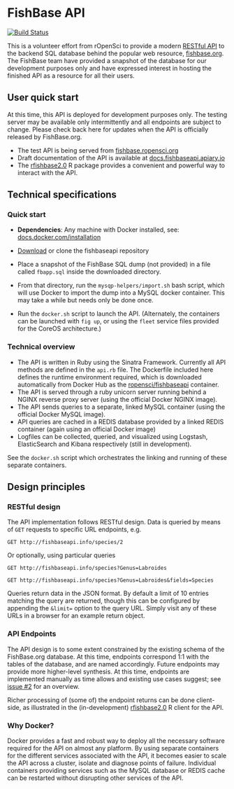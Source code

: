 FishBase API
============

[![Build Status](https://travis-ci.org/ropensci/fishbaseapi.svg)](https://travis-ci.org/ropensci/fishbaseapi)

This is a volunteer effort from rOpenSci to provide a modern [RESTful API](http://en.wikipedia.org/wiki/Representational_state_transfer) to the backend SQL database behind the popular web resource, [fishbase.org](http://fishbase.org). The FishBase team have provided a snapshot of the database for our development purposes only and have expressed interest in hosting the finished API as a resource for all their users.

User quick start
----------------

At this time, this API is deployed for development purposes only.  The testing server may be available only intermittently and all endpoints are subject to change. Please check back here for updates when the API is officially released by FishBase.org. 

- The test API is being served from [fishbase.ropensci.org](http://fishbase.ropensci.org)
- Draft documentation of the API is available at [docs.fishbaseapi.apiary.io](http://docs.fishbaseapi.apiary.io/#)
- The [rfishbase2.0](https://github.com/ropensci/rfishbase/tree/rfishbase2.0) R package provides a convenient and powerful way to interact with the API.


Technical specifications
------------------------

### Quick start

- **Dependencies**: Any machine with Docker installed, see: [docs.docker.com/installation](http://docs.docker.com/installation)
- [Download](https://github.com/ropensci/fishbaseapi/archive/master.zip) or clone the fishbaseapi repository
- Place a snapshot of the FishBase SQL dump (not provided) in a file called `fbapp.sql` inside the downloaded directory.

- From that directory, run the `mysqp-helpers/import.sh` bash script, which will use Docker to import the dump into a MySQL docker container. This may take a while but needs only be done once.
- Run the `docker.sh` script to launch the API.  (Alternately, the containers can be launched with `fig up`, or using the `fleet` service files provided for the CoreOS architecture.)

### Technical overview

- The API is written in Ruby using the Sinatra Framework. Currently all API methods are defined in the `api.rb` file. The Dockerfile included here defines the runtime environment required, which is downloaded automatically from Docker Hub as the [ropensci/fishbaseapi](https://registry.hub.docker.com/u/ropensci/fishbaseapi/) container. 
- The API is served through a ruby unicorn server running behind a NGINX reverse proxy server (using the official Docker NGINX image). 
- The API sends queries to a separate, linked MySQL container (using the official Docker MySQL image).
- API queries are cached in a REDIS database provided by a linked REDIS container (again using an official Docker image)
- Logfiles can be collected, queried, and visualized using Logstash, ElasticSearch and Kibana respectively (still in development).

See the `docker.sh` script which orchestrates the linking and running of these separate containers. 

Design principles
-----------------

### RESTful design

The API implementation follows RESTful design.  Data is queried by means of `GET` requests to specific URL endpoints, e.g.

```
GET http://fishbaseapi.info/species/2
```

Or optionally, using particular queries

```
GET http://fishbaseapi.info/species?Genus=Labroides
```

```
GET http://fishbaseapi.info/species?Genus=Labroides&fields=Species
```

Queries return data in the JSON format. By default a limit of 10 entries matching the query are returned, though this can be configured by appending the `&limit=` option to the query URL. Simply visit any of these URLs in a browser for an example return object. 


### API Endpoints

The API design is to some extent constrained by the existing schema of the FishBase.org database.  At this time, endpoints correspond 1:1 with the tables of the database, and are named accordingly.  Future endpoints may provide more higher-level synthesis.  At this time, endpoints are implemented manually as time allows and existing use cases suggest; see [issue #2](https://github.com/ropensci/fishbaseapi/issues/2#issuecomment-73113433) for an overview. 

Richer processing of (some of) the endpoint returns can be done client-side, as illustrated in the (in-development) [rfishbase2.0](https://github.com/ropensci/rfishbase/tree/rfishbase2.0) R client for the API.

### Why Docker? 

Docker provides a fast and robust way to deploy all the necessary software required for the API on almost any platform. By using separate containers for the different services associated with the API, it becomes easier to scale the API across a cluster, isolate and diagnose points of failure. Individual containers providing services such as the MySQL database or REDIS cache can be restarted without disrupting other services of the API. 






